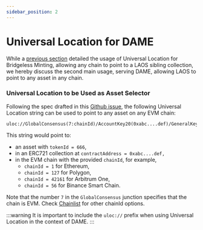 ```yaml
---
sidebar_position: 2
---
```

# Universal Location for DAME

While a [previous section](../bridgeless-minting/universal-location-for-bridgeless-minting.md) detailed the usage of Universal Location for Bridgeless Minting, allowing any chain to point to a LAOS sibling collection, we hereby discuss the second main usage, serving DAME, allowing LAOS to point to any asset in any chain.

### Universal Location to be Used as Asset Selector

Following the spec drafted in this [Github issue](https://github.com/freeverseio/laos/issues/177), the following Universal Location string can be used to point to any asset on any EVM chain:

```
uloc://GlobalConsensus(7:chainId)/AccountKey20(0xabc....def)/GeneralKey(666)
```

This string would point to:

* an asset with `tokenId = 666`,
* in an ERC721 collection at `contractAddress = 0xabc....def,`
* in the EVM chain with the provided `chainId`, for example,
  * `chainId = 1` for Ethereum,
  * `chainId = 127` for Polygon,
  * `chainId = 42161` for Arbitrum One,
  * `chainId = 56` for Binance Smart Chain.

Note that the number `7` in the `GlobalConsensus` junction specifies that the chain is EVM. Check [Chainlist](https://chainlist.org/) for other chainId options.

:::warning
It is important to include the `uloc://` prefix when using Universal Location in the context of DAME.
:::
